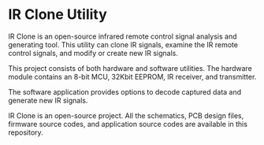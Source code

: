 
IR Clone Utility
================

IR Clone is an open-source infrared remote control signal analysis and generating tool. This utility can clone IR signals, examine the IR remote control signals, and modify or create new IR signals. 

This project consists of both hardware and software utilities. The hardware module contains an 8-bit MCU, 32Kbit EEPROM, IR receiver, and transmitter.

The software application provides options to decode captured data and generate new IR signals.

IR Clone is an open-source project. All the schematics, PCB design files, firmware source codes, and application source codes are available in this repository.

